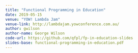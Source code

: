 ```yaml
---
title: "Functional Programming in Education"
date: 2019-05-15
venue: "YOW! Lambda Jam"
venue-link: http://lambdajam.yowconference.com.au/
author: gwilson
author-name: George Wilson
code-url: https://github.com/qfpl/fp-in-education-slides
slides-base: functional-programming-in-education.pdf
---
```

